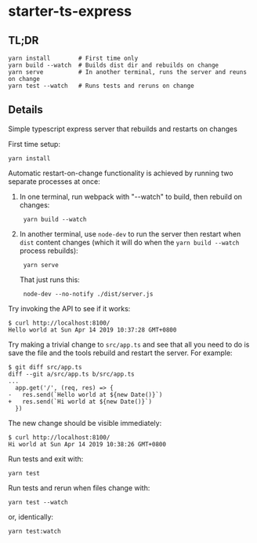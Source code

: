 # starter-ts-express

## TL;DR

    yarn install        # First time only
    yarn build --watch  # Builds dist dir and rebuilds on change
    yarn serve          # In another terminal, runs the server and reuns on change
    yarn test --watch   # Runs tests and reruns on change

## Details

Simple typescript express server that rebuilds and restarts on changes

First time setup:

    yarn install

Automatic restart-on-change functionality is achieved by running two separate processes at once:

1. In one terminal, run webpack with "--watch" to build, then rebuild on changes:

        yarn build --watch

2. In another terminal, use `node-dev` to run the server then restart when `dist` content changes
   (which it will do when the `yarn build --watch` process rebuilds):

        yarn serve

   That just runs this:

        node-dev --no-notify ./dist/server.js

Try invoking the API to see if it works:

    $ curl http://localhost:8100/
    Hello world at Sun Apr 14 2019 10:37:28 GMT+0800

Try making a trivial change to `src/app.ts` and see that all you need to do is save the file
and the tools rebuild and restart the server. For example:

    $ git diff src/app.ts
    diff --git a/src/app.ts b/src/app.ts
    ...
      app.get('/', (req, res) => {
    -   res.send(`Hello world at ${new Date()}`)
    +   res.send(`Hi world at ${new Date()}`)
      })

The new change should be visible immediately:

    $ curl http://localhost:8100/
    Hi world at Sun Apr 14 2019 10:38:26 GMT+0800

Run tests and exit with:

    yarn test

Run tests and rerun when files change with:

    yarn test --watch

or, identically:

    yarn test:watch
